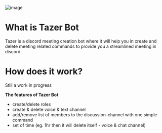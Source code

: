 ![image](https://user-images.githubusercontent.com/65947894/111057649-18d4fc80-84c4-11eb-8e0e-5213060752af.png)

# What is Tazer Bot
Tazer is a discord meeting creation bot where it will help you in create and delete meeting related commands to provide you a streamlined meeting in discord.

# How does it work?
Still a work in progress

**The features of Tazer Bot**
- create/delete roles
- create & delete voice & text channel
- add/remove list of members to the discussion-channel with one simple command
- set of time (eg. 1hr then it will delete itself - voice & chat channel)
